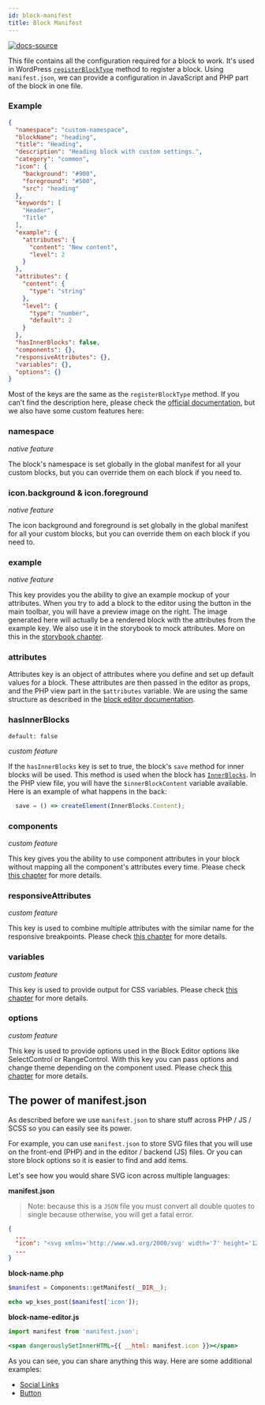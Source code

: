 ```yaml
---
id: block-manifest
title: Block Manifest
---
```


[![docs-source](https://img.shields.io/badge/source-eigthshift--frontend--libs-yellow?style=for-the-badge&logo=javascript&labelColor=2a2a2a)](https://github.com/infinum/eightshift-frontend-libs/tree/develop/blocks/init/src/blocks/)


This file contains all the configuration required for a block to work. It's used in WordPress [`registerBlockType`](https://developer.wordpress.org/block-editor/developers/block-api/block-registration/) method to register a block. Using `manifest.json`, we can provide a configuration in JavaScript and PHP part of the block in one file.

### Example

```json
{
  "namespace": "custom-namespace",
  "blockName": "heading",
  "title": "Heading",
  "description": "Heading block with custom settings.",
  "category": "common",
  "icon": {
    "background": "#900",
    "foreground": "#500",
    "src": "heading"
  },
  "keywords": [
    "Header",
    "Title"
  ],
  "example": {
    "attributes": {
      "content": "New content",
      "level": 2
    }
  },
  "attributes": {
    "content": {
      "type": "string"
    },
    "level": {
      "type": "number",
      "default": 2
    }
  },
  "hasInnerBlocks": false,
  "components": {},
  "responsiveAttributes": {},
  "variables": {},
  "options": {}
}
```

Most of the keys are the same as the `registerBlockType` method. If you can't find the description here, please check the [official documentation](https://developer.wordpress.org/block-editor/developers/block-api/block-registration/), but we also have some custom features here:

### namespace

*native feature*

The block's namespace is set globally in the global manifest for all your custom blocks, but you can override them on each block if you need to.

### icon.background & icon.foreground

*native feature*

The icon background and foreground is set globally in the global manifest for all your custom blocks, but you can override them on each block if you need to.

### example

*native feature*

This key provides you the ability to give an example mockup of your attributes. When you try to add a block to the editor using the button in the main toolbar, you will have a preview image on the right. The image generated here will actually be a rendered block with the attributes from the example key. We also use it in the storybook to mock attributes. More on this in the [storybook chapter](blocks-storybook).

### attributes
Attributes key is an object of attributes where you define and set up default values for a block. These attributes are then passed in the editor as props, and the PHP view part in the `$attributes` variable.
We are using the same structure as described in the [block editor documentation](https://developer.wordpress.org/block-editor/developers/block-api/block-attributes/).

### hasInnerBlocks
`default: false`

*custom feature*

If the `hasInnerBlocks` key is set to true, the block's `save` method for inner blocks will be used. This method is used when the block has [`InnerBlocks`](https://github.com/WordPress/gutenberg/tree/master/packages/block-editor/src/components/inner-blocks). In the PHP view file, you will have the `$innerBlockContent` variable available. Here is an example of what happens in the back:

```js
  save = () => createElement(InnerBlocks.Content);
```

### components

*custom feature*

This key gives you the ability to use component attributes in your block without mapping all the component's attributes every time. Please check [this chapter](blocks-component-in-block) for more details.

### responsiveAttributes

*custom feature*

This key is used to combine multiple attributes with the similar name for the responsive breakpoints. Please check [this chapter](blocks-styles) for more details.

### variables

*custom feature*

This key is used to provide output for CSS variables. Please check [this chapter](blocks-styles) for more details.

### options

*custom feature*

This key is used to provide options used in the Block Editor options like SelectControl or RangeControl. With this key you can pass options and change theme depending on the component used. Please check [this chapter](blocks-component-in-block) for more details.


## The power of manifest.json

As described before we use `manifest.json` to share stuff across PHP / JS / SCSS so you can easily see its power.

For example, you can use `manifest.json` to store SVG files that you will use on the front-end (PHP) and in the editor / backend (JS) files. Or you can store block options so it is easier to find and add items.

Let's see how you would share SVG icon across multiple languages:

**manifest.json**

> Note: because this is a `JSON` file you must convert all double quotes to single because otherwise, you will get a fatal error.

```json
{
  ...
  "icon": "<svg xmlns='http://www.w3.org/2000/svg' width='7' height='12' viewBox='0 0 320 512'><path fill='currentColor' d='M285.476 272.971L91.132 467.314c-9.373 9.373-24.569 9.373-33.941 0l-22.667-22.667c-9.357-9.357-9.375-24.522-.04-33.901L188.505 256 34.484 101.255c-9.335-9.379-9.317-24.544.04-33.901l22.667-22.667c9.373-9.373 24.569-9.373 33.941 0L285.475 239.03c9.373 9.372 9.373 24.568.001 33.941z'></path></svg>",
  ...
}
```

**block-name.php**
```php
$manifest = Components::getManifest(__DIR__);

echo wp_kses_post($manifest['icon']);
```

**block-name-editor.js**
```jsx
import manifest from 'manifest.json';

<span dangerouslySetInnerHTML={{ __html: manifest.icon }}></span>
```

As you can see, you can share anything this way. Here are some additional examples:
* [Social Links](https://github.com/infinum/eightshift-frontend-libs/blob/develop/blocks/init/src/Blocks/components/social-links/manifest.json)
* [Button](https://github.com/infinum/eightshift-frontend-libs/blob/develop/blocks/init/src/Blocks/components/button/manifest.json)
